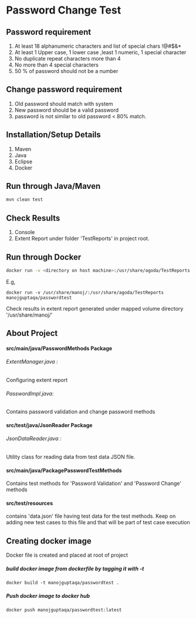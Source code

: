 # Password Change Test


## Password requirement

1. At least 18 alphanumeric characters and list of special chars !@#$&*
2. At least 1 Upper case, 1 lower case ,least 1 numeric, 1 special character
3. No duplicate repeat characters more than 4
4. No more than 4 special characters
5. 50 % of password should not be a number


## Change password requirement

1. Old password should match with system
2. New password should be a valid password
3. password is not similar to old password < 80% match.

## Installation/Setup Details
1. Maven
2. Java
3. Eclipse
4. Docker

## Run through Java/Maven

```bash
mvn clean test
```

## Check Results

1. Console
2. Extent Report under folder 'TestReports' in project root.

## Run through Docker

```bash
docker run -v <directory on host machine>:/usr/share/agoda/TestReports manojguptaqa/passwordtest
```
E.g,
```bach
docker run -v /usr/share/manoj/:/usr/share/agoda/TestReports manojguptaqa/passwordtest
```
Check results in extent report generated under mapped volume directory '/usr/share/manoj/'

## About Project

#### src/main/java/PasswordMethods Package
###### ExtentManager.java : 
Configuring extent report

###### PasswordImpl.java: 
Contains password validation and change password methods

#### src/test/java/JsonReader Package
###### JsonDataReader.java : 
Utility class for reading data from test data JSON file.

#### src/main/java/PackagePasswordTestMethods

Contains test methods for 'Password Validation' and 'Password Change' methods

#### src/test/resources

contains 'data.json' file having test data for the test methods. Keep on adding new test cases to this file and that will be part of test case execution


## Creating docker image

Docker file is created and placed at root of project

##### build docker image from dockerfile by tagging it with -t

```bach
docker build -t manojguptaqa/passwordtest .
```

##### Push docker image to docker hub
```bach
docker push manojguptaqa/passwordtest:latest
```
